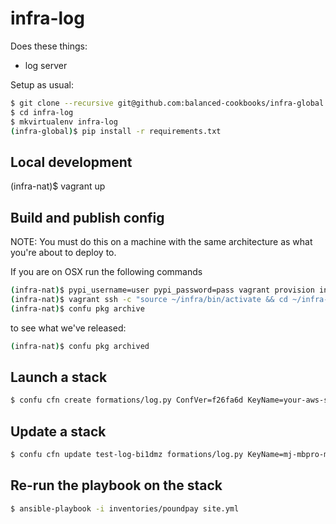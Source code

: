 # infra-log

Does these things:

- log server

Setup as usual:

```bash
$ git clone --recursive git@github.com:balanced-cookbooks/infra-global.git
$ cd infra-log
$ mkvirtualenv infra-log
(infra-global)$ pip install -r requirements.txt 
```

## Local development

(infra-nat)$ vagrant up

## Build and publish config

NOTE: You must do this on a machine with the same architecture as what you're about to deploy to.

If you are on OSX run the following commands

```bash
(infra-nat)$ pypi_username=user pypi_password=pass vagrant provision infra-log
(infra-nat)$ vagrant ssh -c "source ~/infra/bin/activate && cd ~/infra-log/ && confu pkg clean && confu pkg build"
(infra-nat)$ confu pkg archive
```

to see what we've released:

```bash
(infra-nat)$ confu pkg archived
```


## Launch a stack

```bash
$ confu cfn create formations/log.py ConfVer=f26fa6d KeyName=your-aws-ssh-key-name
```


## Update a stack

```bash
$ confu cfn update test-log-bi1dmz formations/log.py KeyName=mj-mbpro-may-2014 ConfVer=da37796 DesiredCapacity=2 MaxSize=3
```

## Re-run the playbook on the stack

```bash
$ ansible-playbook -i inventories/poundpay site.yml
```
